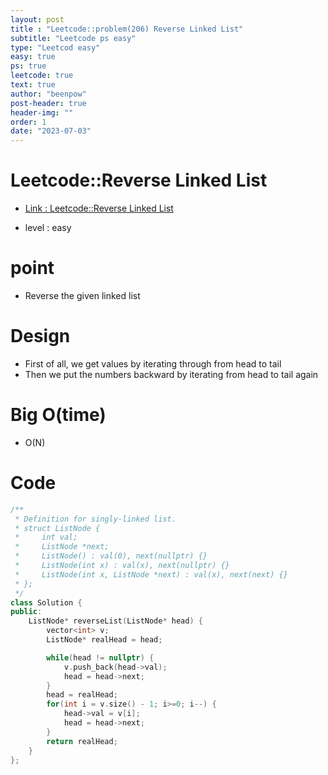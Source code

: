 ```yaml
---
layout: post
title : "Leetcode::problem(206) Reverse Linked List"
subtitle: "Leetcode ps easy"
type: "Leetcod easy"
easy: true
ps: true
leetcode: true
text: true
author: "beenpow"
post-header: true
header-img: ""
order: 1
date: "2023-07-03"
---
```


# Leetcode::Reverse Linked List
- [Link : Leetcode::Reverse Linked List](https://leetcode.com/problems/reverse-linked-list/description/?envType=study-plan-v2&envId=apple-spring-23-high-frequency)

- level : easy

# point
- Reverse the given linked list

# Design
- First of all, we get values by iterating through from head to tail
- Then we put the numbers backward by iterating from head to tail again

# Big O(time)
- O(N)

# Code

```cpp
/**
 * Definition for singly-linked list.
 * struct ListNode {
 *     int val;
 *     ListNode *next;
 *     ListNode() : val(0), next(nullptr) {}
 *     ListNode(int x) : val(x), next(nullptr) {}
 *     ListNode(int x, ListNode *next) : val(x), next(next) {}
 * };
 */
class Solution {
public:
    ListNode* reverseList(ListNode* head) {
        vector<int> v;
        ListNode* realHead = head;

        while(head != nullptr) {
            v.push_back(head->val);
            head = head->next;
        }
        head = realHead;
        for(int i = v.size() - 1; i>=0; i--) {
            head->val = v[i];
            head = head->next;
        }
        return realHead;
    }
};
```
